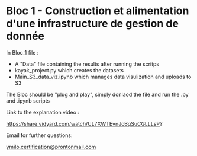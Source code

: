# Bloc 1 - Construction et alimentation d'une infrastructure de gestion de donnée

In Bloc_1 file :
  - A "Data" file containing the results after running the scritps
  - kayak_project.py which creates the datasets
  - Main_S3_data_viz.ipynb which manages data visulization and uploads to S3
  
The Bloc should be "plug and play", simply donlaod the file and run the .py and .ipynb scripts

Link to the explanation video :

https://share.vidyard.com/watch/UL7XWTEvnJcBqSuCGLLLsP?

Email for further questions:

ymilo.certification@prontonmail.com
